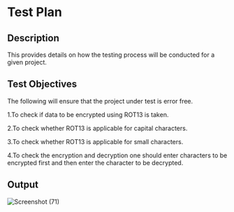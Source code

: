 # Test Plan
## Description
This provides details on how the testing process will be conducted for a given project.
## Test Objectives
The following will ensure that the project under test is error free.

1.To check if data to be encrypted using ROT13 is taken.

2.To check whether ROT13 is applicable for capital characters.

3.To check whether ROT13 is applicable for small characters.

4.To check the encryption and decryption one should enter characters to be encrypted first and then enter the character to be decrypted.
## Output
![Screenshot (71)](https://user-images.githubusercontent.com/69073944/95596554-28f73480-0a6b-11eb-9925-5567d744f307.png)






